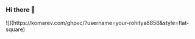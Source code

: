 ### Hi there 👋

<!--
**rohitya8856/rohitya8856** is a ✨ _special_ ✨ repository because its `README.md` (this file) appears on your GitHub profile.

Here are some ideas to get you started:

- 🔭 I’m currently working on Automation Testing
- 🌱 I’m currently learning DSA 
- 👯 I’m looking to collaborate on Blockchain Projects
- 💬 Ask me about Problem Solving.
- 📫 How to reach me: https://www.linkedin.com/in/rohit-singh-3837111a1/.
- ⚡ Fun fact: MorningCoder :)
-->![](https://komarev.com/ghpvc/?username=your-rohitya8856&style=flat-square)

